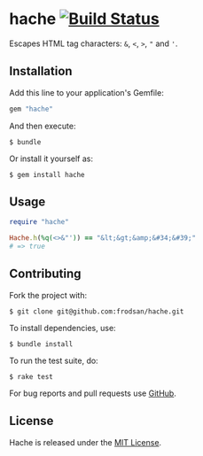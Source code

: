 hache [![Build Status](https://travis-ci.org/frodsan/hache.svg)](https://travis-ci.org/frodsan/hache)
=====

Escapes HTML tag characters: `&`, `<`, `>`, `"` and `'`.

Installation
------------

Add this line to your application's Gemfile:

```ruby
gem "hache"
```

And then execute:

```
$ bundle
```

Or install it yourself as:

```
$ gem install hache
```

Usage
-----

```ruby
require "hache"

Hache.h(%q(<>&"')) == "&lt;&gt;&amp;&#34;&#39;"
# => true
```

Contributing
------------

Fork the project with:

```
$ git clone git@github.com:frodsan/hache.git
```

To install dependencies, use:

```
$ bundle install
```

To run the test suite, do:

```
$ rake test
```

For bug reports and pull requests use [GitHub][issues].

License
-------

Hache is released under the [MIT License][mit].

[mit]: http://www.opensource.org/licenses/MIT
[issues]: https://github.com/frodsan/hache/issues
